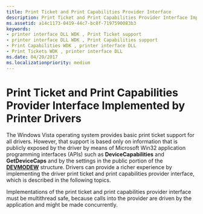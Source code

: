 ```yaml
---
title: Print Ticket and Print Capabilities Provider Interface
description: Print Ticket and Print Capabilities Provider Interface Implemented by Printer Drivers
ms.assetid: a14c1173-0419-44c7-bc8f-7197590083b3
keywords:
- printer interface DLL WDK , Print Ticket support
- printer interface DLL WDK , Print Capabilities support
- Print Capabilities WDK , printer interface DLL
- Print Tickets WDK , printer interface DLL
ms.date: 04/20/2017
ms.localizationpriority: medium
---
```


# Print Ticket and Print Capabilities Provider Interface Implemented by Printer Drivers


The Windows Vista operating system provides basic print ticket support for all drivers. However, that support is based only on information that is publicly exposed by the driver by means of Microsoft Win32 application programming interfaces (APIs) such as **DeviceCapabilities** and **GetDeviceCaps** and by the settings in the public portion of the [**DEVMODEW**](/windows/win32/api/wingdi/ns-wingdi-devmodew) structure. Drivers can provide a richer experience by implementing the driver print ticket and print capabilities provider interface, which is described in the following topics.

Implementations of the print ticket and print capabilities provider interface must be multithread safe, because calls into the provider are driven by the application and might be made concurrently.

 

